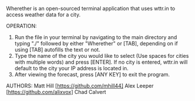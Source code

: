 Wherether is an open-sourced terminal application that uses wttr.in to access weather data for a city.

OPERATION:
1. Run the file in your terminal by navigating to the main directory and typing "./"
followed by either "Wherether" or [TAB], depending on if using [TAB] autofills the text or not.
2. Type the name of the city you would like to select (Use spaces for cities with multiple words)
and press [ENTER]. If no city is entered, wttr.in will default to the city your IP address is located in.
3. After viewing the forecast, press [ANY KEY] to exit the program.

AUTHORS:
Matt Hill [https://github.com/mhill44]
Alex Leeper [https://github.com/alixvox]
Chad Calvert
